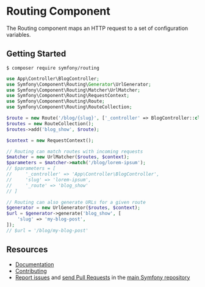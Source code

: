 Routing Component
=================

The Routing component maps an HTTP request to a set of configuration variables.

Getting Started
---------------

```
$ composer require symfony/routing
```

```php
use App\Controller\BlogController;
use Symfony\Component\Routing\Generator\UrlGenerator;
use Symfony\Component\Routing\Matcher\UrlMatcher;
use Symfony\Component\Routing\RequestContext;
use Symfony\Component\Routing\Route;
use Symfony\Component\Routing\RouteCollection;

$route = new Route('/blog/{slug}', ['_controller' => BlogController::class]);
$routes = new RouteCollection();
$routes->add('blog_show', $route);

$context = new RequestContext();

// Routing can match routes with incoming requests
$matcher = new UrlMatcher($routes, $context);
$parameters = $matcher->match('/blog/lorem-ipsum');
// $parameters = [
//     '_controller' => 'App\Controller\BlogController',
//     'slug' => 'lorem-ipsum',
//     '_route' => 'blog_show'
// ]

// Routing can also generate URLs for a given route
$generator = new UrlGenerator($routes, $context);
$url = $generator->generate('blog_show', [
    'slug' => 'my-blog-post',
]);
// $url = '/blog/my-blog-post'
```

Resources
---------

* [Documentation](https://symfony.com/doc/current/routing.html)
* [Contributing](https://symfony.com/doc/current/contributing/index.html)
* [Report issues](https://github.com/symfony/symfony/issues) and
  [send Pull Requests](https://github.com/symfony/symfony/pulls)
  in the [main Symfony repository](https://github.com/symfony/symfony)
